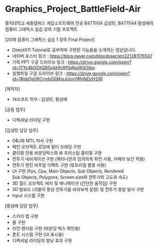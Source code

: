 # Graphics_Project_BattleField-Air
홍익대학교 세종캠퍼스 게임소프트웨어 전공 B477004 김성민, B477044 황성배의 컴퓨터 그래픽스 실습 강의 기말 프로젝트

[2018 컴퓨터 그래픽스 실습 1 강의 Final Project]   
- DirectX11 Tutorial로 공부하며 구현한 기능들을 소개하는 영상입니다.
- 네이버 포스터 링크 : https://blog.naver.com/bloodxsecter/221281176507
- 기획 PPT 구글 드라이브 링크 : https://drive.google.com/open?id=17Yc4b0iDtQB0vikHhiXPbAkqlK0l3lqo
- 실행파일 구글 드라이브 링크 : https://drive.google.com/open?id=1RqbDp0KCrmbGSMjqJUvvVRhjNDzH2l8I

[제작자] 
- 14소프트 학우 : 김성민, 황성배

[공동 업무]
- 디렉셔널 라이팅 구현

[김성민 담당 업무]
- OBJ와 MTL 파서 구현
- 메인 오브젝트 로딩에 멀티 쓰레딩 구현
- 클리핑 전용 바운딩박스와 뷰 프러스텀 클리핑 구현
- 전투기 네비게이션 구현 (쿼터니언과 임의의축 회전 사용, 카메라 보간 적용)
- 전투기 엔진 비주얼 이펙트 구현 (튜토리얼 불꽃 사용)
- UI 구현 (Fps, Cpu, Main Objects, Sub Objects, Rendered  
Sub Objects, Polygons, Screen size와 전투기의 고도와 속도)
- 3D 월드 오브젝트 배치 및 애니메이션 (간단한 움직임) 구현
- 3D 빌보드 (괴물이 항상 전투기를 바라보게 설정) 및 전투기 총알 발사 구현
- Input 시스템 구현

[황성배 담당 업무]
- 스카이 맵 구현
- 물 구현
- 라인 렌더링 구현 (바운딩 박스 확인용)
- 폰트 시스템 구현 (UI 표시용)
- 디렉셔널 라이팅의 밤낮 효과 구현

